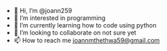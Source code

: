 - 👋 Hi, I’m @joann259
- 👀 I’m interested in programming
- 🌱 I’m currently learning how to code using python 
- 💞️ I’m looking to collaborate on not sure yet 
- 📫 How to reach me joannmthethwa59@gmail.com 

<!---
joann259/joann259 is a ✨ special ✨ repository because its `README.md` (this file) appears on your GitHub profile.
You can click the Preview link to take a look at your changes.
--->
